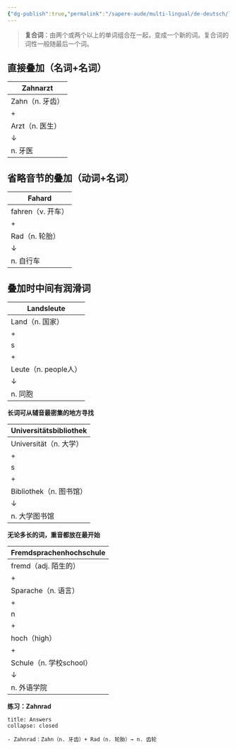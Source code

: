 ```yaml
---
{"dg-publish":true,"permalink":"/sapere-aude/multi-lingual/de-deutsch/lektion-4/","dgPassFrontmatter":true}
---
```



> **复合词**：由两个或两个以上的单词组合在一起，变成一个新的词。复合词的词性一般随最后一个词。



## 直接叠加（名词+名词）

| Zahnarzt    |
| ----------- |
| Zahn（n. 牙齿） |
| +           |
| Arzt（n. 医生） |
| ↓           |
| n. 牙医       |
## 省略音节的叠加（动词+名词）

| Fahard        |
| ------------- |
| fahren（v. 开车） |
| +             |
| Rad（n. 轮胎）    |
| ↓             |
| n. 自行车        |
## 叠加时中间有润滑词
| Landsleute        |
| ----------------- |
| Land（n. 国家）       |
| +                 |
| s                 |
| +                 |
| Leute（n. people人） |
| ↓                 |
| n. 同胞             |

**长词可从辅音最密集的地方寻找**

| Universitä**tsb**ibliothek |
| -------------------------- |
| Universität（n. 大学）         |
| +                          |
| s                          |
| +                          |
| Bibliothek（n. 图书馆）         |
| ↓                          |
| n. 大学图书馆                   |

**无论多长的词，重音都放在最开始**

| Fremdsprachenhochschule |
| ----------------------- |
| fremd（adj. 陌生的）         |
| +                       |
| Sparache（n. 语言）         |
| +                       |
| n                       |
| +                       |
| hoch（high）              |
| +                       |
| Schule（n. 学校school）     |
| ↓                       |
| n. 外语学院                 |

**练习：Zahnrad**

```ad-done
title: Answers
collapse: closed

- Zahnrad：Zahn（n. 牙齿）+ Rad（n. 轮胎）→ n. 齿轮
```

